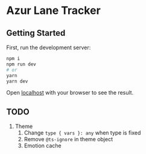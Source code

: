 # Azur Lane Tracker

## Getting Started

First, run the development server:

```bash
npm i
npm run dev
# or
yarn
yarn dev
```

Open [localhost](http://localhost:3000) with your browser to see the result.

## TODO

1. Theme
	1. Change `type { vars }: any` when type is fixed
	2. Remove `@ts-ignore` in theme object
	3. Emotion cache
